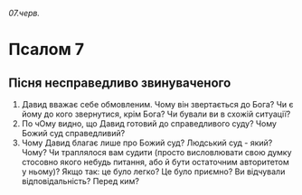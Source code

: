 
_07.черв._

# Псалом 7

## Пісня несправедливо звинуваченого
1. Давид вважає себе обмовленим. Чому він звертається до Бога? Чи є йому до кого звернутися, крім Бога? Чи бували ви в схожій ситуації?
2. По чОму видно, що Давид готовий до справедливого суду? Чому Божий суд справедливий?
3. Чому Давид благає лише про Божий суд? Людський суд - який? Чому? Чи траплялося вам судити (просто висловлювати свою думку стосовно якого небудь питання, або й бути остаточним авторитетом у ньому)? Якщо так: це було легко? Це було приємно? Ви відчували відповідальність? Перед ким?
